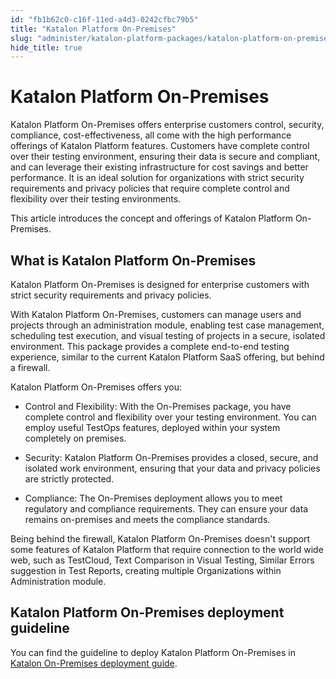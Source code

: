 ```yaml
---
id: "fb1b62c0-c16f-11ed-a4d3-0242cfbc79b5"
title: "Katalon Platform On-Premises"
slug: "administer/katalon-platform-packages/katalon-platform-on-premises/katalon-platform-on-premises"
hide_title: true
---
```


# <a id="concept-2324" class="anchor_top_offset"/><a id="ariaid-title1" class="anchor_top_offset"/>Katalon Platform On-Premises

<p xmlns="http://www.w3.org/1999/xhtml" className="p"><span className="ph">Katalon Platform</span> On-Premises offers enterprise customers control, security, compliance, cost-effectiveness, all come with the high performance offerings of <span className="ph">Katalon Platform</span> features. Customers have complete control over their testing environment, ensuring their data is secure and compliant, and can leverage their existing infrastructure for cost savings and better performance. It is an ideal solution for organizations with strict security requirements and privacy policies that require complete control and flexibility over their testing environments. </p> 
<p xmlns="http://www.w3.org/1999/xhtml" className="p">This article introduces the concept and offerings of <span className="ph">Katalon Platform</span> On-Premises. </p> 

## <a id="concept-2654" class="anchor_top_offset"/>What is Katalon Platform On-Premises

<p xmlns="http://www.w3.org/1999/xhtml" className="p"><span className="ph">Katalon Platform</span> On-Premises is designed for enterprise customers with strict security requirements and privacy policies. </p> 
<p xmlns="http://www.w3.org/1999/xhtml" className="p">With <span className="ph">Katalon Platform</span> On-Premises, customers can manage users and projects through an administration module, enabling test case management, scheduling test execution, and visual testing of projects in a secure, isolated environment. This package provides a complete end-to-end testing experience, similar to the current Katalon Platform SaaS offering, but behind a firewall.</p> 
<div xmlns="http://www.w3.org/1999/xhtml" className="p"><span className="ph">Katalon Platform</span> On-Premises offers you: <ul className="ul"><li className="li">Control and Flexibility: With the On-Premises package, you have complete control and flexibility over your testing environment. You can employ  useful TestOps features, deployed within your system completely on premises. </li><li className="li"><p className="p">Security: <span className="ph">Katalon Platform</span>  On-Premises  provides a closed, secure, and isolated work environment, ensuring that your data and privacy policies are strictly protected. </p></li><li className="li">Compliance: The On-Premises deployment allows you to meet regulatory and compliance requirements. They can ensure  your  data remains on-premises and meets the compliance standards.</li></ul></div>
<p xmlns="http://www.w3.org/1999/xhtml" className="p">Being behind the firewall, <span className="ph">Katalon Platform</span> On-Premises doesn't support some features of <span className="ph">Katalon Platform</span> that require connection to the world wide web, such as <span className="ph">TestCloud</span>, Text Comparison in <span className="ph">Visual Testing</span>, Similar Errors suggestion in Test Reports, creating multiple Organizations within Administration module.</p> 

## <a id="concept-5371" class="anchor_top_offset"/>Katalon Platform On-Premises deployment guideline

<p xmlns="http://www.w3.org/1999/xhtml" className="p">You can find the guideline to deploy Katalon Platform On-Premises in <a className="xref" href="/administer/katalon-platform-packages/katalon-platform-on-premises/katalon-on-premises-deployment-guide">Katalon On-Premises deployment guide</a>.</p> 
